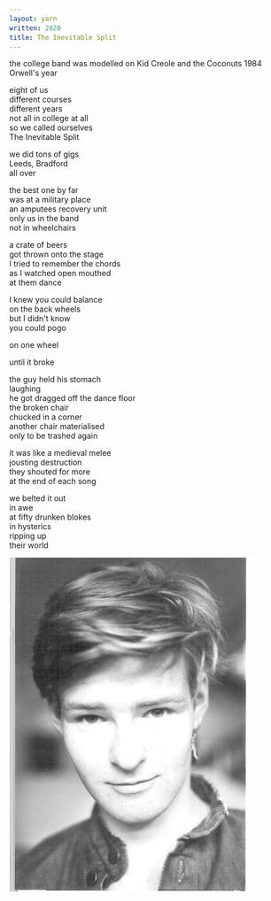 ```yaml
---
layout: yarn
written: 2020
title: The Inevitable Split
---
```


<div class="poem">
the college band  
was modelled on Kid Creole  
and the Coconuts  
1984  
Orwell's year  


eight of us  
different courses  
different years  
not all in college at all  
so we called ourselves  
The Inevitable Split  


we did tons of gigs  
Leeds, Bradford  
all over  


the best one by far  
was at a military place  
an amputees recovery unit  
only us in the band  
not in wheelchairs  


a crate of beers  
got thrown onto the stage  
I tried to remember the chords  
as I watched open mouthed  
at them dance  


I knew you could balance  
on the back wheels  
but I didn't know  
you could pogo  


on one wheel


until it broke


the guy held his stomach  
laughing  
he got dragged off the dance floor  
the broken chair  
chucked in a corner  
another chair materialised  
only to be trashed again


it was like a medieval melee  
jousting destruction  
they shouted for more  
at the end of each song  


we belted it out  
in awe  
at fifty drunken blokes  
in hysterics  
ripping up  
their world
</div>

![Hughie, Inevitable Split 1984](/assets/images/bio/Promo1984.jpg "Hughie, Inevitable Split 1984")
